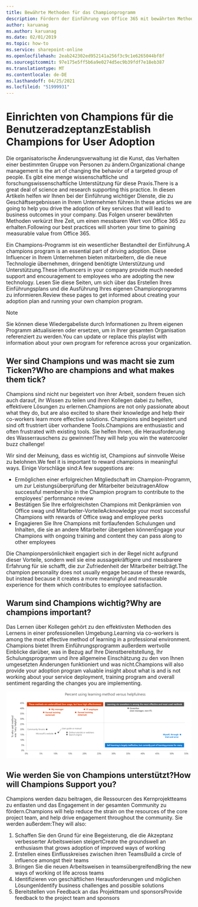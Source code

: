 ```yaml
---
title: Bewährte Methoden für das Championprogramm
description: Fördern der Einführung von Office 365 mit bewährten Methoden für das Championprogramm
author: karuanag
ms.author: karuanag
ms.date: 02/01/2019
ms.topic: how-to
ms.service: sharepoint-online
ms.openlocfilehash: 2eab242302ed952141a256f3c9c1e6265044bf8f
ms.sourcegitcommit: 97e175e5ff5b6a9e0274d5ec9b39fdf7e18eb387
ms.translationtype: MT
ms.contentlocale: de-DE
ms.lasthandoff: 04/25/2021
ms.locfileid: "51999931"
---
```

# <a name="establish-champions-for-user-adoption"></a><span data-ttu-id="79280-103">Einrichten von Champions für die Benutzeradzeptanz</span><span class="sxs-lookup"><span data-stu-id="79280-103">Establish Champions for User Adoption</span></span> 

<span data-ttu-id="79280-104">Die organisatorische Änderungsverwaltung ist die Kunst, das Verhalten einer bestimmten Gruppe von Personen zu ändern.</span><span class="sxs-lookup"><span data-stu-id="79280-104">Organizational change management is the art of changing the behavior of a targeted group of people.</span></span> <span data-ttu-id="79280-105">Es gibt eine menge wissenschaftliche und forschungswissenschaftliche Unterstützung für diese Praxis.</span><span class="sxs-lookup"><span data-stu-id="79280-105">There is a great deal of science and research supporting this practice.</span></span> <span data-ttu-id="79280-106">In diesen Artikeln helfen wir Ihnen bei der Einführung wichtiger Dienste, die zu Geschäftsergebnissen in Ihrem Unternehmen führen.</span><span class="sxs-lookup"><span data-stu-id="79280-106">In these articles we are going to help you drive the adoption of key services that will lead to business outcomes in your company.</span></span>  <span data-ttu-id="79280-107">Das Folgen unserer bewährten Methoden verkürzt Ihre Zeit, um einen messbaren Wert von Office 365 zu erhalten.</span><span class="sxs-lookup"><span data-stu-id="79280-107">Following our best practices will shorten your time to gaining measurable value from Office 365.</span></span>  

<span data-ttu-id="79280-108">Ein Champions-Programm ist ein wesentlicher Bestandteil der Einführung.</span><span class="sxs-lookup"><span data-stu-id="79280-108">A champions program is an essential part of driving adoption.</span></span> <span data-ttu-id="79280-109">Diese Influencer in Ihrem Unternehmen bieten mitarbeitern, die die neue Technologie übernehmen, dringend benötigte Unterstützung und Unterstützung.</span><span class="sxs-lookup"><span data-stu-id="79280-109">These influencers in your company provide much needed support and encouragement to employees who are adopting the new technology.</span></span> <span data-ttu-id="79280-110">Lesen Sie diese Seiten, um sich über das Erstellen Ihres Einführungsplans und die Ausführung Ihres eigenen Championprogramms zu informieren.</span><span class="sxs-lookup"><span data-stu-id="79280-110">Review these pages to get informed about creating your adoption plan and running your own champion program.</span></span> 

> [!NOTE]
> <span data-ttu-id="79280-111">Sie können diese Wiedergabeliste durch Informationen zu Ihrem eigenen Programm aktualisieren oder ersetzen, um in Ihrer gesamten Organisation referenziert zu werden.</span><span class="sxs-lookup"><span data-stu-id="79280-111">You can update or replace this playlist with information about your own program for reference across your organization.</span></span>

## <a name="who-are-champions-and-what-makes-them-tick"></a><span data-ttu-id="79280-112">Wer sind Champions und was macht sie zum Ticken?</span><span class="sxs-lookup"><span data-stu-id="79280-112">Who are champions and what makes them tick?</span></span>

<span data-ttu-id="79280-113">Champions sind nicht nur begeistert von ihrer Arbeit, sondern freuen sich auch darauf, ihr Wissen zu teilen und ihren Kollegen dabei zu helfen, effektivere Lösungen zu erlernen.</span><span class="sxs-lookup"><span data-stu-id="79280-113">Champions are not only passionate about what they do, but are also excited to share their knowledge and help their co-workers learn more effective solutions.</span></span> <span data-ttu-id="79280-114">Champions sind begeistert und sind oft frustriert über vorhandene Tools.</span><span class="sxs-lookup"><span data-stu-id="79280-114">Champions are enthusiastic and often frustrated with existing tools.</span></span> <span data-ttu-id="79280-115">Sie helfen Ihnen, die Herausforderung des Wasserrauschens zu gewinnen!</span><span class="sxs-lookup"><span data-stu-id="79280-115">They will help you win the watercooler buzz challenge!</span></span>  

<span data-ttu-id="79280-116">Wir sind der Meinung, dass es wichtig ist, Champions auf sinnvolle Weise zu belohnen.</span><span class="sxs-lookup"><span data-stu-id="79280-116">We feel it is important to reward champions in meaningful ways.</span></span> <span data-ttu-id="79280-117">Einige Vorschläge sind:</span><span class="sxs-lookup"><span data-stu-id="79280-117">A few suggestions are:</span></span>

- <span data-ttu-id="79280-118">Ermöglichen einer erfolgreichen Mitgliedschaft im Champion-Programm, um zur Leistungsüberprüfung der Mitarbeiter beizutragen</span><span class="sxs-lookup"><span data-stu-id="79280-118">Allow successful membership in the Champion program to contribute to the employees' performance review</span></span>
- <span data-ttu-id="79280-119">Bestätigen Sie Ihre erfolgreichsten Champions mit Denkprämien von Office swag und Mitarbeiter-Vorteile</span><span class="sxs-lookup"><span data-stu-id="79280-119">Acknowledge your most successful Champions with rewards of Office swag and employee perks</span></span>  
- <span data-ttu-id="79280-120">Engagieren Sie Ihre Champions mit fortlaufenden Schulungen und Inhalten, die sie an andere Mitarbeiter übergeben können</span><span class="sxs-lookup"><span data-stu-id="79280-120">Engage your Champions with ongoing training and content they can pass along to other employees</span></span> 

<span data-ttu-id="79280-121">Die Championpersönlichkeit engagiert sich in der Regel nicht aufgrund dieser Vorteile, sondern weil sie eine aussagekräftigere und messbarere Erfahrung für sie schafft, die zur Zufriedenheit der Mitarbeiter beiträgt.</span><span class="sxs-lookup"><span data-stu-id="79280-121">The champion personality does not usually engage because of these rewards, but instead because it creates a more meaningful and measurable experience for them which contributes to employee satisfaction.</span></span> 

## <a name="why-are-champions-important"></a><span data-ttu-id="79280-122">Warum sind Champions wichtig?</span><span class="sxs-lookup"><span data-stu-id="79280-122">Why are champions important?</span></span> 

<span data-ttu-id="79280-123">Das Lernen über Kollegen gehört zu den effektivsten Methoden des Lernens in einer professionellen Umgebung.</span><span class="sxs-lookup"><span data-stu-id="79280-123">Learning via co-workers is among the most effective method of learning in a professional environment.</span></span> <span data-ttu-id="79280-124">Champions bietet Ihrem Einführungsprogramm außerdem wertvolle Einblicke darüber, was in Bezug auf Ihre Dienstbereitstellung, Ihr Schulungsprogramm und ihre allgemeine Einschätzung zu den von Ihnen umgesetzten Änderungen funktioniert und was nicht.</span><span class="sxs-lookup"><span data-stu-id="79280-124">Champions will also provide your adoption program valuable insight about what is and is not working about your service deployment, training program and overall sentiment regarding the changes you are implementing.</span></span>  

![Prozent der Verwendung von Lernmethode im Vergleich zur Hilfreichkeit](media/champstats.png)

## <a name="how-will-champions-support-you"></a><span data-ttu-id="79280-126">Wie werden Sie von Champions unterstützt?</span><span class="sxs-lookup"><span data-stu-id="79280-126">How will Champions Support you?</span></span>

<span data-ttu-id="79280-127">Champions werden dazu beitragen, die Ressourcen des Kernprojektteams zu entlasten und das Engagement in der gesamten Community zu fördern.</span><span class="sxs-lookup"><span data-stu-id="79280-127">Champions will help reduce the strain on the resources of the core project team, and help drive engagement throughout the community.</span></span> <span data-ttu-id="79280-128">Sie werden außerdem:</span><span class="sxs-lookup"><span data-stu-id="79280-128">They will also:</span></span>

1. <span data-ttu-id="79280-129">Schaffen Sie den Grund für eine Begeisterung, die die Akzeptanz verbesserter Arbeitsweisen steigert</span><span class="sxs-lookup"><span data-stu-id="79280-129">Create the groundswell an enthusiasm that grows adoption of improved ways of working</span></span>
1. <span data-ttu-id="79280-130">Erstellen eines Einflusskreises zwischen ihren Teams</span><span class="sxs-lookup"><span data-stu-id="79280-130">Build a circle of influence amongst their teams</span></span>
1. <span data-ttu-id="79280-131">Bringen Sie die neuen Arbeitsweisen in teamsübergreifend</span><span class="sxs-lookup"><span data-stu-id="79280-131">Bring the new ways of working ot life across teams</span></span>
1. <span data-ttu-id="79280-132">Identifizieren von geschäftlichen Herausforderungen und möglichen Lösungen</span><span class="sxs-lookup"><span data-stu-id="79280-132">Identify business challenges and possible solutions</span></span>
1. <span data-ttu-id="79280-133">Bereitstellen von Feedback an das Projektteam und sponsors</span><span class="sxs-lookup"><span data-stu-id="79280-133">Provide feedback to the project team and sponsors</span></span>
